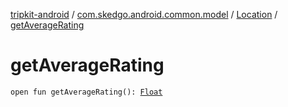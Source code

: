 [tripkit-android](../../index.md) / [com.skedgo.android.common.model](../index.md) / [Location](index.md) / [getAverageRating](./get-average-rating.md)

# getAverageRating

`open fun getAverageRating(): `[`Float`](https://kotlinlang.org/api/latest/jvm/stdlib/kotlin/-float/index.html)